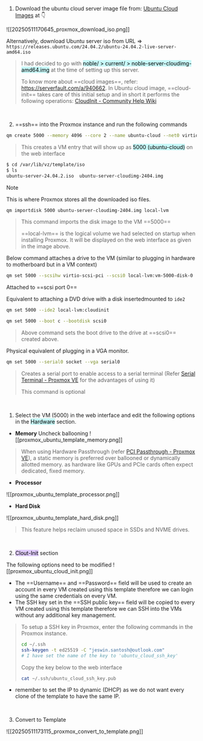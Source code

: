 
</br>

1. Download the ubuntu cloud server image file from: [Ubuntu Cloud Images](https://cloud-images.ubuntu.com/) at 👇

![[20250511170645_proxmox_download_iso.png]]

Alternatively, download Ubuntu server iso from URL => `https://releases.ubuntu.com/24.04.2/ubuntu-24.04.2-live-server-amd64.iso`

> I had decided to go with <mark style="background: #ABF7F7A6;">noble/ > current/ > noble-server-cloudimg-amd64.img</mark> at the time of setting up this server.
>
> To know more about ==cloud images==, refer: https://serverfault.com/a/940662. In Ubuntu cloud image, ==cloud-init== takes care of this initial setup and in short it performs the following operations: [CloudInit - Community Help Wiki](https://help.ubuntu.com/community/CloudInit)

</br>

2. ==ssh== into the Proxmox instance and run the following commands

```bash ln:False
qm create 5000 --memory 4096 --core 2 --name ubuntu-cloud --net0 virtio,bridge=vmbr0
```

> This creates a VM entry that will show up as <mark style="background: #ABF7F7A6;">5000 (ubuntu-cloud)</mark> on the web interface

```bash ln:False
$ cd /var/lib/vz/template/iso
$ ls
ubuntu-server-24.04.2.iso  ubuntu-server-cloudimg-2404.img
```

> [!note] 
> This is where Proxmox stores all the downloaded iso files.

```bash ln:False
qm importdisk 5000 ubuntu-server-cloudimg-2404.img local-lvm
```

> This command imports the disk image to the VM ==5000==
> 
> ==local-lvm== is the logical volume we had selected on startup when installing Proxmox. It will be displayed on the web interface as given in the image above.

Below command attaches a drive to the VM (similar to plugging in hardware to motherboard but in a VM context)
```bash ln:False
qm set 5000 --scsihw virtio-scsi-pci --scsi0 local-lvm:vm-5000-disk-0
```
Attached to ==scsi port 0==

Equivalent to attaching a DVD drive with a disk insertedmounted to `ide2`
```bash ln:False
qm set 5000 --ide2 local-lvm:cloudinit
```

```bash ln:False
qm set 5000 --boot c --bootdisk scsi0
```

> Above command sets the boot drive to the drive at ==scsi0== created above.

Physical equivalent of plugging in a VGA monitor.
```bash ln:False
qm set 5000 --serial0 socket --vga serial0
```

> Creates a serial port to enable access to a serial terminal (Refer [Serial Terminal - Proxmox VE](https://pve.proxmox.com/wiki/Serial_Terminal) for the advantages of using it)
> 
> This command is optional

</br>

1. Select the VM (5000) in the web interface and edit the following options in the <mark style="background: #ABF7F7A6;">Hardware</mark> section.

- **Memory**
 Uncheck ballooning
![[proxmox_ubuntu_template_memory.png]]

> When using Hardware Passthrough (refer [PCI Passthrough - Proxmox VE](https://pve.proxmox.com/wiki/PCI_Passthrough)), a static memory is preferred over ballooned or dynamically allotted memory. as hardware like GPUs and PCIe cards often expect dedicated, fixed memory.

- **Processor**

![[proxmox_ubuntu_template_processor.png]]

- **Hard Disk**

![[proxmox_ubuntu_template_hard_disk.png]]

> This feature helps reclaim unused space in SSDs and NVME drives.

</br>

2. <mark style="background: #D2B3FFA6;">Clout-Init</mark> section

The following options need to be modified
![[proxmox_ubuntu_cloud_init.png]]

- The ==Username== and ==Password== field will be used to create an account in every VM created using this template therefore we can login using the same credentials on every VM.
- The SSH key set in the ==SSH public key== field will be copied to every VM created using this template therefore we can SSH into the VMs without any additional key management.
> To setup a SSH key in Proxmox, enter the following commands in the Proxmox instance.
> ```bash ln:False
> cd ~/.ssh
> ssh-keygen -t ed25519 -C "jeswin.santosh@outlook.com"
> # I have set the name of the key to 'ubuntu_cloud_ssh_key'
> ```
> 
> Copy the key below to the web interface
> ```bash ln:False
> cat ~/.ssh/ubuntu_cloud_ssh_key.pub
> ```

- remember to set the IP to dynamic (DHCP) as we do not want every clone of the template to have the same IP.

</br>

3. Convert to Template

![[20250511173115_proxmox_convert_to_template.png]]